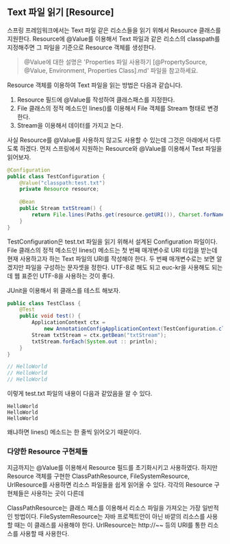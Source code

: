 ## Text 파일 읽기 [Resource]

스프링 프레임워크에서는 Text 파일 같은 리소스들을 읽기 위해서 Resource 클래스를 지원한다.
Resource에 @Value를 이용해서 Text 파일과 같은 리소스의 classpath를 지정해주면
그 파일을 기준으로 Resource 객체를 생성한다.

>   @Value에 대한 설명은 'Properties 파일 사용하기 [@PropertySource, @Value, Environment, Properties Class].md' 파일을 참고하세요.

Resource 객체를 이용하여 Text 파일을 읽는 방법은 다음과 같습니다.

1.  Resource 필드에 @Value를 작성하여 클래스패스를 지정한다.
2.  File 클래스의 정적 메소드인 lines()를 이용해서 File 객체를 Stream 형태로 변경한다.
3.  Stream을 이용해서 데이터를 가지고 논다.

사실 Resource를 @Value를 사용하지 않고도 사용할 수 있는데 그것은 아래에서 다루도록 하겠다.
먼저 스프링에서 지원하는 Resource와 @Value를 이용해서 Test 파일을 읽어보자.

```java
@Configuration
public class TestConfiguration {
    @Value("classpath:test.txt")
    private Resource resource;
    
    @Bean
    public Stream txtStream() {
        return File.lines(Paths.get(resource.getURI()), Charset.forName("UTF-8"));
    }
}
```

TestConfiguration은 test.txt 파일을 읽기 위해서 설계된 Configuration 파일이다.
File 클래스의 정적 메소드인 lines() 메소드는
첫 번째 매개변수로 URI 타입을 받는데 현재 사용하고자 하는 Text 파일의 URI를 작성해야 한다.
두 번째 매개변수로는 보면 알겠지만 파일을 구성하는 문자셋을 정한다.
UTF-8로 해도 되고 euc-kr을 사용해도 되는데 웹 표준인 UTF-8을 사용하는 것이 좋다.

JUnit을 이용해서 위 클래스를 테스트 해보자.

```java
public class TestClass {
    @Test
    public void test() {
        ApplicationContext ctx =
            new AnnotationConfigApplicationContext(TestConfiguration.class);
        Stream txtStream = ctx.getBean("txtStream");
        txtStream.forEach(System.out :: println);
    }
}

// HelloWorld
// HelloWorld
// HelloWorld
```

이렇게 test.txt 파일의 내용이 다음과 같았음을 알 수 있다.

```text
HelloWorld
HelloWorld
HelloWorld
```

왜냐하면 lines() 메소드는 한 줄씩 읽어오기 때문이다.

### 다양한 Resource 구현체들

지금까지는 @Value를 이용해서 Resource 필드를 초기화시키고 사용하였다.
하지만 Resource 객체를 구현한
ClassPathResource, FileSystemResource, UrlResource를 사용하면 리소스 파일들을 쉽게 읽어올 수 있다.
각각의 Resource 구현체들은 사용하는 곳이 다른데

ClassPathResource는 클래스 패스를 이용해서 리소스 파일을 가져오는 가장 일반적인 방법이다.
FileSystemResource는 자바 프로젝트안이 아닌 바깥의 리소스를 사용할 때는 이 클래스를 사용해야 한다.
UrlResource는 http://~~ 등의 URI를 통한 리소스를 사용할 때 사용한다.